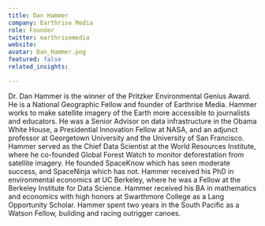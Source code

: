 ```yaml
---
title: Dan Hammer
company: Earthrise Media
role: Founder
twitter: earthrisemedia
website:
avatar: Dan_Hammer.png
featured: false
related_insights:

---
```

Dr. Dan Hammer is the winner of the Pritzker Environmental Genius Award. He is a National Geographic Fellow and founder of Earthrise Media. Hammer works to make satellite imagery of the Earth more accessible to journalists and educators. He was a Senior Advisor on data infrastructure in the Obama White House, a Presidential Innovation Fellow at NASA, and an adjunct professor at Georgetown University and the University of San Francisco. Hammer served as the Chief Data Scientist at the World Resources Institute, where he co-founded Global Forest Watch to monitor deforestation from satellite imagery. He founded SpaceKnow which has seen moderate success, and SpaceNinja which has not. Hammer received his PhD in environmental economics at UC Berkeley, where he was a Fellow at the Berkeley Institute for Data Science. Hammer received his BA in mathematics and economics with high honors at Swarthmore College as a Lang Opportunity Scholar. Hammer spent two years in the South Pacific as a Watson Fellow, building and racing outrigger canoes.

